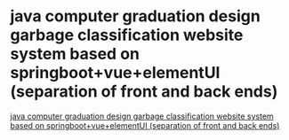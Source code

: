 # java computer graduation design garbage classification website system based on springboot+vue+elementUI (separation of front and back ends)
[java computer graduation design garbage classification website system based on springboot+vue+elementUI (separation of front and back ends)](https://aiwithcloud.com/2022/09/15/java_computer_graduation_design_garbage_classification_website_system_based_on_springbootvueelementui_separation_of_front_and_back_ends/)